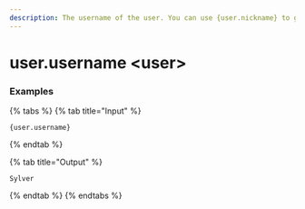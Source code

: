 ```yaml
---
description: The username of the user. You can use {user.nickname} to get their nickname, which is preferable in most cases.
---
```


# user.username \<user\>

### Examples

{% tabs %}
{% tab title="Input" %}

```text
{user.username}
```

{% endtab %}

{% tab title="Output" %}

```text
Sylver
```

{% endtab %}
{% endtabs %}

